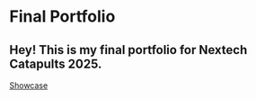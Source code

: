 # Final Portfolio
## Hey! This is my final portfolio for Nextech Catapults 2025. 
[Showcase](showcase.png)
